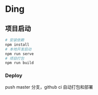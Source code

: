 # Ding

## 项目启动

```bash
# 安装依赖
npm install
# 本地开发启动
npm run serve
# 项目打包
npm run build
```

### Deploy

push master 分支，github ci 自动打包和部署
